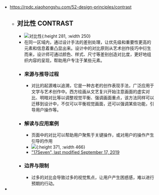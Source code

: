 - https://rpdc.xiaohongshu.com/52-design-principles/contrast
	- ## **对比性 CONTRAST**
		- ![对比性](https://picasso-static.xiaohongshu.com/fe-platform/c17fe73b3ec70ccdd221e4d0d0f3fa2ed4576835.gif){:height 281, :width 250}
		- 在同一区域内，通过设计手法的差别处理，让优先级和重要性更高的元素和信息着重凸显出来。设计中的对比原则从艺术创作技巧中衍生而来，设计师可通过颜色、样式、尺寸等差别创造对比度，更好地组织内容的呈现，帮助用户专注于某些元素。
		- ### 来源与推导过程
			- 对比的起源难以追溯，它是一种古老的创作表现手法，广泛应用于文学与艺术创作中。西方绘画从文艺复兴开始注意画面的虚实对比、明暗对比等以调整视觉平衡、强调画面重点，该方法同样可以迁移到设计中，不仅可以平衡视觉画面，还可以强调某些功能，引导用户操作等。
		- ### 解读与应用案例
			- 页面中的对比可以帮助用户聚焦于关键操作，或对用户的操作产生引导的作用
			- ![](https://picasso-static.xiaohongshu.com/fe-platform/5c921c773368ea846a5a8454bb395a9cb28a62ec.png){:height 371, :width 466}
			- ["17Seven", last modified September 17, 2019](https://17seven.co/blog/ui-design-principles.html)
		- ### 边界与限制
			- 过多的对比会导致过多的视觉焦点，让用户产生困惑感，难以进行预期的行动。
-